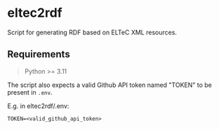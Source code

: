 # eltec2rdf
Script for generating RDF based on ELTeC XML resources.

## Requirements

> Python >= 3.11

The script also expects a valid Github API token named "TOKEN" to be present in `.env`.

E.g. in eltec2rdf/.env: 
```text
TOKEN=<valid_github_api_token>
```
